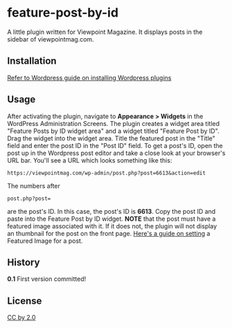 # feature-post-by-id

A little plugin written for Viewpoint Magazine. It displays posts in the sidebar of viewpointmag.com. 

## Installation

[Refer to Wordpress guide on installing Wordpress plugins](https://codex.wordpress.org/Managing_Plugins#Manual_Plugin_Installation)

## Usage

After activating the plugin, navigate to **Appearance > Widgets** in the WordPress Administration Screens. The plugin creates a widget area titled "Feature Posts by ID widget area" and a widget titled "Feature Post by ID". Drag the widget into the widget area. Title the featured post in the "Title" field and enter the post ID in the "Post ID" field. To get a post's ID, open the post up in the Wordpress post editor and take a close look at your browser's URL bar. You'll see a URL which looks something like this: 
~~~~
https://viewpointmag.com/wp-admin/post.php?post=6613&action=edit
~~~~
The numbers after 
~~~~
post.php?post=
~~~~
are the post's ID. In this case, the post's ID is **6613**. Copy the post ID and paste into the Feature Post by ID widget. **NOTE** that the post must have a featured image associated with it. If it does not, the plugin will not display an thumbnail for the post on the front page. [Here's a guide on setting](https://codex.wordpress.org/Post_Thumbnails#Setting_a_Post_Thumbnail) a Featured Image for a post.

## History

**0.1**
First version committed!

## License

[CC by 2.0](https://creativecommons.org/licenses/by/2.0/)

